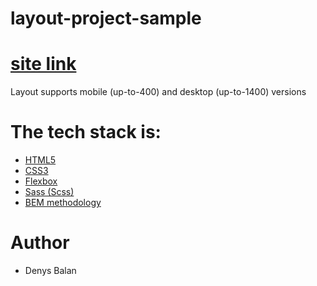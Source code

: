 # layout-project-sample

# [site link](https://hogg21.github.io/layout1/)
Layout supports mobile (up-to-400) and desktop (up-to-1400) versions

# The tech stack is:
- [HTML5](https://en.wikipedia.org/wiki/HTML5)
- [CSS3](https://en.wikipedia.org/wiki/Cascading_Style_Sheets)
- [Flexbox](https://en.wikipedia.org/wiki/CSS_Flexible_Box_Layout)
- [Sass (Scss)](https://sass-lang.com/)
- [BEM methodology](https://en.bem.info/methodology/)
# Author
- Denys Balan
